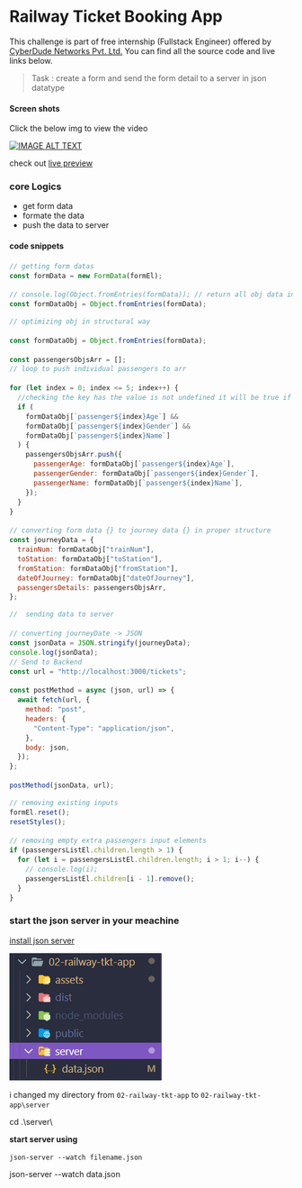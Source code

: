 # Railway Ticket Booking App

This challenge is part of free internship (Fullstack Engineer) offered by [CyberDude Networks Pvt. Ltd.](https://cyberdudenetworks.com) You can find all the source code and live links below.

> Task : create a form and send the form detail to a server in json datatype

#### Screen shots

Click the below img to view the video

[![IMAGE ALT TEXT](http://img.youtube.com/vi/Tnypi1nh0-s/0.jpg)](http://www.youtube.com/watch?v=Tnypi1nh0-s)

check out [live preview ](https://sharif-22.github.io/cyberdude-challenges/javascript%20dom/02-railway-tkt-app/dist/)

### core Logics

- get form data
- formate the data
- push the data to server

#### code snippets

```js
// getting form datas
const formData = new FormData(formEl);

// console.log(Object.fromEntries(formData)); // return all obj data in unstructure way
const formDataObj = Object.fromEntries(formData);
```

```js
// optimizing obj in structural way

const formDataObj = Object.fromEntries(formData);

const passengersObjsArr = [];
// loop to push individual passengers to arr

for (let index = 0; index <= 5; index++) {
  //checking the key has the value is not undefined it will be true if value is undefined it will be false
  if (
    formDataObj[`passenger${index}Age`] &&
    formDataObj[`passenger${index}Gender`] &&
    formDataObj[`passenger${index}Name`]
  ) {
    passengersObjsArr.push({
      passengerAge: formDataObj[`passenger${index}Age`],
      passengerGender: formDataObj[`passenger${index}Gender`],
      passengerName: formDataObj[`passenger${index}Name`],
    });
  }
}

// converting form data {} to journey data {} in proper structure
const journeyData = {
  trainNum: formDataObj["trainNum"],
  toStation: formDataObj["toStation"],
  fromStation: formDataObj["fromStation"],
  dateOfJourney: formDataObj["dateOfJourney"],
  passengersDetails: passengersObjsArr,
};
```

```js
//  sending data to server

// converting journeyDate -> JSON
const jsonData = JSON.stringify(journeyData);
console.log(jsonData);
// Send to Backend
const url = "http://localhost:3000/tickets";

const postMethod = async (json, url) => {
  await fetch(url, {
    method: "post",
    headers: {
      "Content-Type": "application/json",
    },
    body: json,
  });
};

postMethod(jsonData, url);
```

```js
// removing existing inputs
formEl.reset();
resetStyles();

// removing empty extra passengers input elements
if (passengersListEl.children.length > 1) {
  for (let i = passengersListEl.children.length; i > 1; i--) {
    // console.log(i);
    passengersListEl.children[i - 1].remove();
  }
}
```

### start the json server in your meachine

[install json server](https://www.npmjs.com/package/json-server)

![my json server directory](./public/json-server-folder.png)

i changed my directory from `02-railway-tkt-app` to `02-railway-tkt-app\server`

cd .\server\

**start server using**

`json-server --watch filename.json`

json-server --watch data.json
